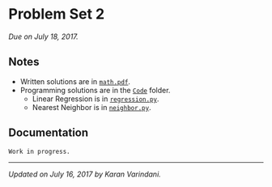 # Problem Set 2
_Due on July 18, 2017._

## Notes
* Written solutions are in [`math.pdf`](./math.pdf).
* Programming solutions are in the [`Code`](/Code/) folder.
	* Linear Regression is in [`regression.py`](./Code/regression.py).
	* Nearest Neighbor is in [`neighbor.py`](./Code/neighbor.py).

## Documentation
`Work in progress.`

----
_Updated on July 16, 2017 by Karan Varindani._